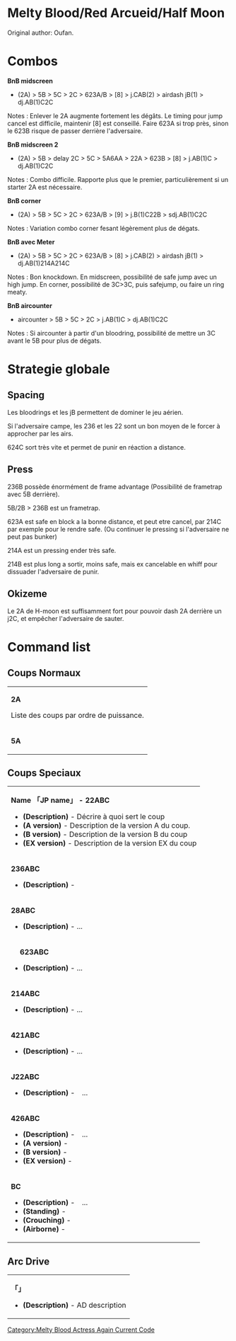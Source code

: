 # Melty Blood/Red Arcueid/Half Moon

Original author: Oufan.

# Combos

**BnB midscreen**

- (2A) \> 5B \> 5C \> 2C \> 623A/B \> \[8\] \> j.CAB(2) \> airdash jB(1)
  \> dj.AB(1)C2C

  
Notes : Enlever le 2A augmente fortement les dégâts. Le timing pour jump
cancel est difficile, maintenir \[8\] est conseillé. Faire 623A si trop
près, sinon le 623B risque de passer derrière l'adversaire.

**BnB midscreen 2**

- (2A) \> 5B \> delay 2C \> 5C \> 5A6AA \> 22A \> 623B \> \[8\] \>
  j.AB(1)C \> dj.AB(1)C2C

  
Notes : Combo difficile. Rapporte plus que le premier, particulièrement
si un starter 2A est nécessaire.

**BnB corner**

- (2A) \> 5B \> 5C \> 2C \> 623A/B \> \[9\] \> j.B(1)C22B \>
  sdj.AB(1)C2C

  
Notes : Variation combo corner fesant légèrement plus de dégats.

**BnB avec Meter**

- (2A) \> 5B \> 5C \> 2C \> 623A/B \> \[8\] \> j.CAB(2) \> airdash jB(1)
  \> dj.AB(1)214A214C

  
Notes : Bon knockdown. En midscreen, possibilité de safe jump avec un
high jump. En corner, possibilité de 3C\>3C, puis safejump, ou faire un
ring meaty.

**BnB aircounter**

- aircounter \> 5B \> 5C \> 2C \> j.AB(1)C \> dj.AB(1)C2C

  
Notes : Si aircounter à partir d'un bloodring, possibilité de mettre un
3C avant le 5B pour plus de dégats.

# Strategie globale

## Spacing

Les bloodrings et les jB permettent de dominer le jeu aérien.

Si l'adversaire campe, les 236 et les 22 sont un bon moyen de le forcer
à approcher par les airs.

624C sort très vite et permet de punir en réaction a distance.

## Press

236B possède énormément de frame advantage (Possibilité de frametrap
avec 5B derrière).

5B/2B \> 236B est un frametrap.

623A est safe en block a la bonne distance, et peut etre cancel, par
214C par exemple pour le rendre safe. (Ou continuer le pressing si
l'adversaire ne peut pas bunker)

214A est un pressing ender très safe.

214B est plus long a sortir, moins safe, mais ex cancelable en whiff
pour dissuader l'adversaire de punir.

## Okizeme

Le 2A de H-moon est suffisamment fort pour pouvoir dash 2A derrière un
j2C, et empêcher l'adversaire de sauter.

# Command list

## Coups Normaux

<table>
<tbody>
<tr class="odd">
<td><p><strong>2A</strong></p>
<p>Liste des coups par ordre de puissance.</p></td>
</tr>
<tr class="even">
<td><p><strong>5A</strong></p></td>
</tr>
</tbody>
</table>

## Coups Speciaux

<table>
<tbody>
<tr class="odd">
<td><p><strong>Name 「JP name」 - 22ABC</strong></p>
<ul>
<li><strong>(Description)</strong> - Décrire à quoi sert le coup</li>
<li><strong>(A version)</strong> - Description de la version A du
coup.</li>
<li><strong>(B version)</strong> - Description de la version B du
coup</li>
<li><strong>(EX version)</strong> - Description de la version EX du
coup</li>
</ul></td>
</tr>
<tr class="even">
<td><p><strong>236ABC</strong></p>
<ul>
<li><strong>(Description)</strong> -</li>
</ul></td>
</tr>
<tr class="odd">
<td><p><strong>28ABC</strong></p>
<ul>
<li><strong>(Description)</strong> - ...</li>
</ul></td>
</tr>
<tr class="even">
<td><p><strong>　 623ABC</strong></p>
<ul>
<li><strong>(Description)</strong> - ...</li>
</ul></td>
</tr>
<tr class="odd">
<td><p><strong>214ABC</strong></p>
<ul>
<li><strong>(Description)</strong> - ...</li>
</ul></td>
</tr>
<tr class="even">
<td><p><strong>421ABC</strong></p>
<ul>
<li><strong>(Description)</strong> - ...</li>
</ul></td>
</tr>
<tr class="odd">
<td><p><strong>J22ABC</strong></p>
<ul>
<li><strong>(Description)</strong> -　...</li>
</ul></td>
</tr>
<tr class="even">
<td><p><strong>426ABC</strong></p>
<ul>
<li><strong>(Description)</strong> -　...</li>
<li><strong>(A version)</strong> -</li>
<li><strong>(B version)</strong> -</li>
<li><strong>(EX version)</strong> -</li>
</ul></td>
</tr>
<tr class="odd">
<td><p><strong>BC</strong></p>
<ul>
<li><strong>(Description)</strong> -　...</li>
<li><strong>(Standing)</strong> -</li>
<li><strong>(Crouching)</strong> -</li>
<li><strong>(Airborne)</strong> -</li>
</ul></td>
</tr>
</tbody>
</table>

## Arc Drive

<table>
<tbody>
<tr class="odd">
<td><p><strong>「」</strong></p>
<ul>
<li><strong>(Description)</strong> - AD description</li>
</ul></td>
</tr>
</tbody>
</table>

[Category:Melty Blood Actress Again Current
Code](Category:Melty_Blood_Actress_Again_Current_Code "wikilink")
